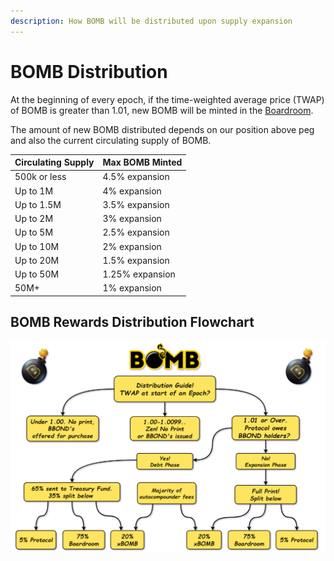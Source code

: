 ```yaml
---
description: How BOMB will be distributed upon supply expansion
---
```


# BOMB Distribution

At the beginning of every epoch, if the time-weighted average price (TWAP) of BOMB is greater than 1.01, new BOMB will be minted in the [Boardroom](boardroom.md).

The amount of new BOMB distributed depends on our position above peg and also the current circulating supply of BOMB.

| Circulating Supply | Max BOMB Minted |
| ------------------ | --------------- |
| 500k or less       | 4.5% expansion  |
| Up to 1M           | 4% expansion    |
| Up to 1.5M         | 3.5% expansion  |
| Up to 2M           | 3% expansion    |
| Up to 5M           | 2.5% expansion  |
| Up to 10M          | 2% expansion    |
| Up to 20M          | 1.5% expansion  |
| Up to 50M          | 1.25% expansion |
| 50M+               | 1% expansion    |

## BOMB Rewards Distribution Flowchart

![](<../.gitbook/assets/bomb distribution (1).png>)
